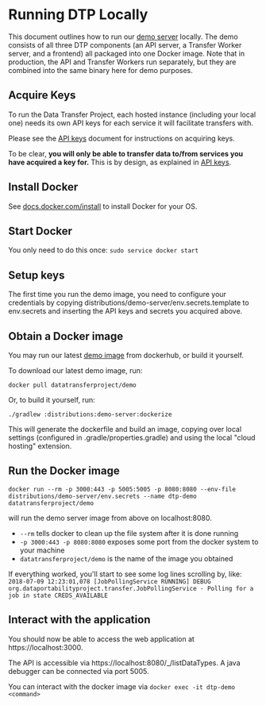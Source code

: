 # Running DTP Locally

This document outlines how to run our [demo server](https://github.com/google/data-transfer-project/tree/master/distributions/demo-server)
locally. The demo consists of all three DTP components (an API server, a
Transfer Worker server, and a frontend) all packaged into one Docker image.
Note that in production, the API and Transfer Workers run separately,
but they are combined into the same binary here for demo purposes.

## Acquire Keys
To run the Data Transfer Project, each hosted instance (including your
local one) needs its own API keys for each service it will facilitate
transfers with.

Please see the [API keys](Keys.md) document for instructions on acquiring keys.

To be clear, **you will only be able to transfer data to/from services you have acquired a key for.** This is by design, as explained in [API keys](Keys.md).

## Install Docker

See [docs.docker.com/install](https://docs.docker.com/install/) to install Docker for your OS.

## Start Docker

You only need to do this once:
`sudo service docker start`

## Setup keys

The first time you run the demo image, you need to configure your
credentials by copying distributions/demo-server/env.secrets.template to
env.secrets and inserting the API keys and secrets you acquired above.

## Obtain a Docker image

You may run our latest [demo image](https://hub.docker.com/r/datatransferproject/demo/) from dockerhub, or build it yourself.

To download our latest demo image, run:

`docker pull datatransferproject/demo`

Or, to build it yourself, run:

 `./gradlew :distributions:demo-server:dockerize`

This will generate the dockerfile and build an image, copying over local settings (configured in .gradle/properties.gradle) and using the local "cloud hosting" extension.

## Run the Docker image

`docker run --rm -p 3000:443 -p 5005:5005 -p 8080:8080 --env-file distributions/demo-server/env.secrets --name dtp-demo datatransferproject/demo`

will run the demo server image from above on localhost:8080.

  - `--rm` tells docker to clean up the file system after it is done running
  - `-p 3000:443 -p 8080:8080` exposes some port from the docker system to your machine
  - `datatransferproject/demo` is the name of the image you obtained

If everything worked, you'll start to see some log lines scrolling by, like:
 `2018-07-09 12:23:01,078 [JobPollingService RUNNING] DEBUG org.dataportabilityproject.transfer.JobPollingService - Polling for a job in state CREDS_AVAILABLE`

## Interact with the application

You should now be able to access the web application at https://localhost:3000.

The API is accessible via https://localhost:8080/_/listDataTypes. A java debugger can be connected via port 5005.

You can interact with the docker image via `docker exec -it dtp-demo <command>`
